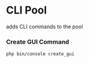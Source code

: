 # CLI Pool

adds CLI commands to the pool

### Create GUI Command

```bash
php bin/console create_gui
```